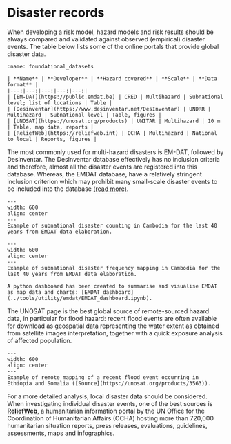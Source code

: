 # Disaster records

When developing a risk model, hazard models and risk results should be always compared and validated against observed (empirical) disaster events.
The table below lists some of the online portals that provide global disaster data. 
```{table}
:name: foundational_datasets

| **Name** | **Developer** | **Hazard covered** | **Scale** | **Data format** |
|---:|---:|---:|---:|---:|
| [EM-DAT](https://public.emdat.be) | CRED | Multihazard | Subnational level; list of locations | Table |
| [Desinventar](https://www.desinventar.net/DesInventar) | UNDRR | Multihazard | Subnational level | Table, figures |
| [UNOSAT](https://unosat.org/products) | UNITAR | Multihazard | 10 m | Table, map data, reports |                
| [ReliefWeb](https://reliefweb.int) | OCHA | Multihazard | National to local | Reports, figures |  
```
The most commonly used for multi-hazard disasters is EM-DAT, followed by Desinventar. The DesInventar database effectively has no inclusion criteria and therefore, almost all the disaster events are registered into this database. Whereas, the EMDAT database, have a relatively stringent inclusion criterion which may prohibit many small-scale disaster events to be included into the database [(read more)](https://link.springer.com/article/10.1007/s41885-019-00052-0).

```{figure} images/emdat_count.png
---
width: 600
align: center
---
Example of subnational disaster counting in Cambodia for the last 40 years from EMDAT data elaboration.
```

```{figure} images/emdat_maps.jpg
---
width: 600
align: center
---
Example of subnational disaster frequency mapping in Cambodia for the last 40 years from EMDAT data elaboration.
```

```{seealso}
A python dashboard has been created to summarise and visualise EMDAT as map data and charts: [EMDAT dashboard](../tools/utility/emdat/EMDAT_dashboard.ipynb).
```

The UNOSAT page is the best global source of remote-sourced hazard data, in particular for flood hazard: recent flood events are often available for download as geospatial data representing the water extent as obtained from satellite images interpretation, together with a quick exposure analysis of affected population.

```{figure} images/unosat.jpg
---
width: 600
align: center
---
Example of remote mapping of a recent flood event occurring in Ethiopia and Somalia ([Source](https://unosat.org/products/3563)).
```

For a more detailed analysis, local disaster data should be considered.
When investigating individual disaster events, one of the best sources is [**ReliefWeb**](https://reliefweb.int), a humanitarian information portal by the UN Office for the Coordination of Humanitarian Affairs (OCHA) hosting more than 720,000 humanitarian situation reports, press releases, evaluations, guidelines, assessments, maps and infographics.